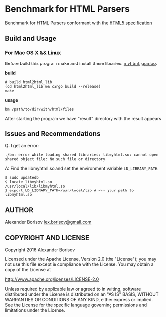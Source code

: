 # Benchmark for HTML Parsers

Benchmark for HTML Parsers conformant with the [HTML5 specification]

## Build and Usage

### For Mac OS X && Linux

Before build this program make and install these libraries: [myhtml], [gumbo].

**build**
```shell
# build html2html_lib
(cd html2html_lib && cargo build --release)
make
```

**usage**
```shell
bm /path/to/dir/with/html/files
```

After starting the program we have "result" directory with the result appears


## Issues and Recommendations

Q: I get an error:

```shell
./bm: error while loading shared libraries: libmyhtml.so: cannot open shared object file: No such file or directory
```

A: Find the libmyhtml.so and set the environment variable `LD_LIBRARY_PATH`:

```shell
$ sudo updatedb
$ locate libmyhtml.so
/usr/local/lib/libmyhtml.so
$ export LD_LIBRARY_PATH=/usr/local/lib # <-- your path to libmyhtml.so
```

## AUTHOR

Alexander Borisov <lex.borisov@gmail.com>

## COPYRIGHT AND LICENSE

Copyright 2016 Alexander Borisov

Licensed under the Apache License, Version 2.0 (the "License"); you may not use this file except in compliance with the License.
You may obtain a copy of the License at

http://www.apache.org/licenses/LICENSE-2.0

Unless required by applicable law or agreed to in writing, software distributed under the License is distributed on an "AS IS" BASIS, WITHOUT WARRANTIES OR CONDITIONS OF ANY KIND, either express or implied.
See the License for the specific language governing permissions and limitations under the License.


[HTML5 specification]: https://html.spec.whatwg.org/multipage/
[myhtml]: https://github.com/lexborisov/myhtml
[gumbo]: https://github.com/google/gumbo-parser
[html2html_lib]: https://github.com/swizard0/html2html_lib


